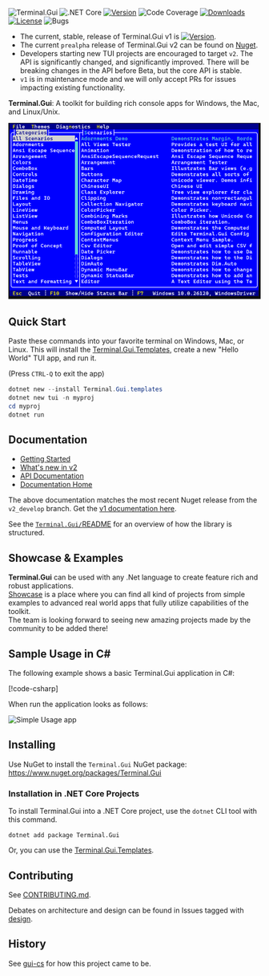 ![Terminal.Gui](https://socialify.git.ci/gui-cs/Terminal.Gui/image?description=1&descriptionEditable=Cross%20Platform%20Terminal%20UI%20Toolkit&font=KoHo&forks=1&logo=https%3A%2F%2Fgithub.com%2Fgui-cs%2FTerminal.Gui%2Fblob%2Fv2_develop%2Fdocfx%2Fimages%2Flogo.png%3Fraw%3Dtrue&pattern=Circuit%20Board&stargazers=1&theme=Dark)
![.NET Core](https://github.com/gui-cs/Terminal.Gui/workflows/.NET%20Core/badge.svg?branch=develop)
[![Version](https://img.shields.io/nuget/v/Terminal.Gui.svg)](https://www.nuget.org/packages/Terminal.Gui)
![Code Coverage](https://img.shields.io/endpoint?url=https://gist.githubusercontent.com/migueldeicaza/90ef67a684cb71db1817921a970f8d27/raw/code-coverage.json)
[![Downloads](https://img.shields.io/nuget/dt/Terminal.Gui)](https://www.nuget.org/packages/Terminal.Gui)
[![License](https://img.shields.io/github/license/gui-cs/gui.cs.svg)](LICENSE)
![Bugs](https://img.shields.io/github/issues/gui-cs/gui.cs/bug)

* The current, stable, release of Terminal.Gui v1 is [![Version](https://img.shields.io/nuget/v/Terminal.Gui.svg)](https://www.nuget.org/packages/Terminal.Gui).
* The current `prealpha` release of Terminal.Gui v2 can be found on [Nuget](https://www.nuget.org/packages/Terminal.Gui).
* Developers starting new TUI projects are encouraged to target `v2`. The API is significantly changed, and significantly improved. There will be breaking changes in the API before Beta, but the core API is stable.
* `v1` is in maintenance mode and we will only accept PRs for issues impacting existing functionality.
 
**Terminal.Gui**: A toolkit for building rich console apps for Windows, the Mac, and Linux/Unix.

![Sample app](docfx/images/sample.gif)

## Quick Start

Paste these commands into your favorite terminal on Windows, Mac, or Linux. This will install the [Terminal.Gui.Templates](https://github.com/gui-cs/Terminal.Gui.templates), create a new "Hello World" TUI app, and run it.

(Press `CTRL-Q` to exit the app)

```powershell
dotnet new --install Terminal.Gui.templates
dotnet new tui -n myproj
cd myproj
dotnet run
```

## Documentation 

* [Getting Started](https://gui-cs.github.io/Terminal.GuiV2Docs/docs/getting-started.html)
* [What's new in v2](https://gui-cs.github.io/Terminal.GuiV2Docs/docs/newinv2.html)
* [API Documentation](https://gui-cs.github.io/Terminal.GuiV2Docs/api/Terminal.Gui.html)
* [Documentation Home](https://gui-cs.github.io/Terminal.GuiV2Docs)

The above documentation matches the most recent Nuget release from the `v2_develop` branch. Get the [v1 documentation here](https://gui-cs.github.io/Terminal.Gui/api/Terminal.Gui.html).

See the [`Terminal.Gui/`README](https://github.com/gui-cs/Terminal.Gui/tree/master/Terminal.Gui) for an overview of how the library is structured. 

## Showcase & Examples

**Terminal.Gui** can be used with any .Net language to create feature rich and robust applications.  
[Showcase](https://github.com/gui-cs/Terminal.Gui/blob/develop/Showcase.md) is a place where you can find all kind of projects from simple examples to advanced real world apps that fully utilize capabilities of the toolkit.  
The team is looking forward to seeing new amazing projects made by the community to be added there!

## Sample Usage in C#

The following example shows a basic Terminal.Gui application in C#:

[!code-csharp[](./Example/Example.cs)]

When run the application looks as follows:

![Simple Usage app](./docfx/images/Example.png)

## Installing

Use NuGet to install the `Terminal.Gui` NuGet package: https://www.nuget.org/packages/Terminal.Gui

### Installation in .NET Core Projects

To install Terminal.Gui into a .NET Core project, use the `dotnet` CLI tool with this command.

```
dotnet add package Terminal.Gui
```

Or, you can use the [Terminal.Gui.Templates](https://github.com/gui-cs/Terminal.Gui.templates).

## Contributing

See [CONTRIBUTING.md](./CONTRIBUTING.md).

Debates on architecture and design can be found in Issues tagged with [design](https://github.com/gui-cs/Terminal.Gui/issues?q=is%3Aopen+is%3Aissue+label%3Av2+label%3Adesign).

## History

See [gui-cs](https://github.com/gui-cs/) for how this project came to be.
